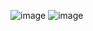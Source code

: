 ![image](https://user-images.githubusercontent.com/57319180/207285603-1a7fede3-021b-4cdc-b339-cf12e0a7d04a.png)
![image](https://user-images.githubusercontent.com/57319180/207285715-a1fcc62d-a2dd-492d-9136-e08982b41240.png)
